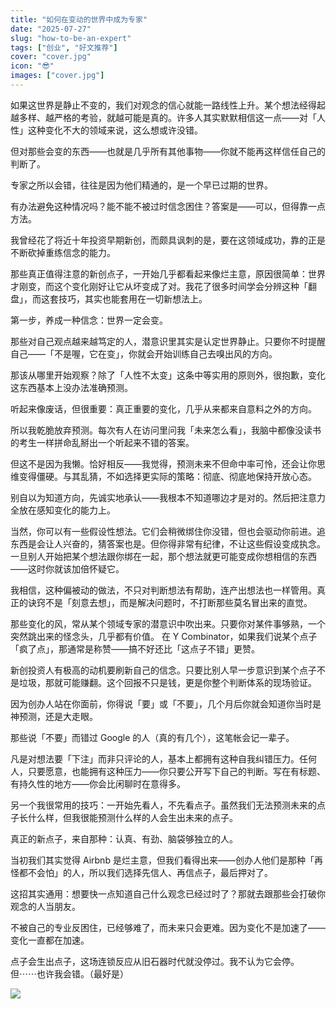 ```yaml
---
title: "如何在变动的世界中成为专家"
date: "2025-07-27"
slug: "how-to-be-an-expert"
tags: ["创业", "好文推荐"]
cover: "cover.jpg"
icon: "😎"
images: ["cover.jpg"]
---
```

如果这世界是静止不变的，我们对观念的信心就能一路线性上升。某个想法经得起越多样、越严格的考验，就越可能是真的。许多人其实默默相信这一点——对「人性」这种变化不大的领域来说，这么想或许没错。



但对那些会变的东西——也就是几乎所有其他事物——你就不能再这样信任自己的判断了。



专家之所以会错，往往是因为他们精通的，是一个早已过期的世界。



有办法避免这种情况吗？能不能不被过时信念困住？答案是——可以，但得靠一点方法。



我曾经花了将近十年投资早期新创，而颇具讽刺的是，要在这领域成功，靠的正是不断砍掉重练信念的能力。



那些真正值得注意的新创点子，一开始几乎都看起来像烂主意，原因很简单：世界才刚变，而这个变化刚好让它从坏变成了对。我花了很多时间学会分辨这种「翻盘」，而这套技巧，其实也能套用在一切新想法上。



第一步，养成一种信念：世界一定会变。



那些对自己观点越来越笃定的人，潜意识里其实是认定世界静止。只要你不时提醒自己——「不是喔，它在变」，你就会开始训练自己去嗅出风的方向。



那该从哪里开始观察？除了「人性不太变」这条中等实用的原则外，很抱歉，变化这东西基本上没办法准确预测。



听起来像废话，但很重要：真正重要的变化，几乎从来都来自意料之外的方向。



所以我乾脆放弃预测。每次有人在访问里问我「未来怎么看」，我脑中都像没读书的考生一样拼命乱掰出一个听起来不错的答案。



但这不是因为我懒。恰好相反——我觉得，预测未来不但命中率可怜，还会让你思维变得僵硬。与其乱猜，不如选择更实际的策略：彻底、彻底地保持开放心态。



别自以为知道方向，先诚实地承认——我根本不知道哪边才是对的。然后把注意力全放在感知变化的能力上。



当然，你可以有一些假设性想法。它们会稍微绑住你没错，但也会驱动你前进。追东西是会让人兴奋的，猜答案也是。但你得非常有纪律，不让这些假设变成执念。
一旦别人开始把某个想法跟你绑在一起，那个想法就更可能变成你想相信的东西——这时你就该加倍怀疑它。



我相信，这种偏被动的做法，不只对判断想法有帮助，连产出想法也一样管用。真正的诀窍不是「刻意去想」，而是解决问题时，不打断那些莫名冒出来的直觉。



那些变化的风，常从某个领域专家的潜意识中吹出来。只要你对某件事够熟，一个突然跳出来的怪念头，几乎都有价值。
在 Y Combinator，如果我们说某个点子「疯了点」，那通常是称赞——搞不好还比「这点子不错」更赞。



新创投资人有极高的动机要刷新自己的信念。只要比别人早一步意识到某个点子不是垃圾，那就可能赚翻。这个回报不只是钱，更是你整个判断体系的现场验证。



因为创办人站在你面前，你得说「要」或「不要」，几个月后你就会知道你当时是神预测，还是大走眼。



那些说「不要」而错过 Google 的人（真的有几个），这笔帐会记一辈子。



凡是对想法要「下注」而非只评论的人，基本上都拥有这种自我纠错压力。任何人，只要愿意，也能拥有这种压力——你只要公开写下自己的判断。写在有标题、有持久性的地方——你会比闲聊时在意得多。



另一个我很常用的技巧：一开始先看人，不先看点子。虽然我们无法预测未来的点子长什么样，但我很能预测什么样的人会生出未来的点子。



真正的新点子，来自那种：认真、有劲、脑袋够独立的人。



当初我们其实觉得 Airbnb 是烂主意，但我们看得出来——创办人他们是那种「再怪都不会怕」的人，所以我们选择先信人、再信点子，最后押对了。



这招其实通用：想要快一点知道自己什么观念已经过时了？那就去跟那些会打破你观念的人当朋友。



不被自己的专业反困住，已经够难了，而未来只会更难。因为变化不是加速了——变化一直都在加速。



点子会生出点子，这场连锁反应从旧石器时代就没停过。我不认为它会停。
但⋯⋯也许我会错。（最好是）




![](https://prod-files-secure.s3.us-west-2.amazonaws.com/112d0858-5090-4d34-a606-b75eb8d65fd2/46476355-9cf3-4e99-9b7a-3531bc426380/1000202064.png?X-Amz-Algorithm=AWS4-HMAC-SHA256&X-Amz-Content-Sha256=UNSIGNED-PAYLOAD&X-Amz-Credential=ASIAZI2LB466YF63XFTL%2F20251015%2Fus-west-2%2Fs3%2Faws4_request&X-Amz-Date=20251015T134419Z&X-Amz-Expires=3600&X-Amz-Security-Token=IQoJb3JpZ2luX2VjEM3%2F%2F%2F%2F%2F%2F%2F%2F%2F%2FwEaCXVzLXdlc3QtMiJHMEUCIQDqpgwAqkIatBKgQrlABK0U9tiQ6XUcPhSG5vtFFO4U%2FAIgVF%2Bq1Ud5f9xX8rCA8usFj9sS9hjuF0MniB3UOgeP2WAq%2FwMIdhAAGgw2Mzc0MjMxODM4MDUiDEHl8Qcd%2FdCkMrNkdyrcA75MQ51ZEEeu5bA0QjaMoPwmJ30cSKaJukW63aJakkFD5oqmqhBQ%2FWKd0Gb8CisloOp3IbiTVZxIuvT5aIn0vBPizh%2FHPM1wKwc8qFGmteF7tv1J%2BKTz6mYL4X7iMFL%2Fe5UxI9517XdYa%2FghYMF8BHkFrM7rNXfLiCRs0mRzwiXejlFZ8rxJBNViydJxMem4iLJsahHmlwGsaNAu2Ju8G%2Fhe4gLUwVCsiUserX%2BrwiATrcxpQtoFEU71F8HvSyyX6KMuHQWitzdaksZbOyInQvuF6fevzQmbwhMZ2Ntxbrkc3u%2FT2cP9elee8b0WNUf6iApJ4XY4QDuoED2gBc%2B3RHtKoHggzm8NEY9EaT0Nb8Lc6cRBd4Z%2BJRNNxY%2FNnXhmR6hak1wBWjPV5hwcH30bVfo4QnEFYIrHp95mtIGwYLkj%2B4EntmjrZm61%2BPjOBJ8HkU81h2IVQ5Ft1asBtvFJJc7M%2FGWRjVb%2BS%2F1GgXoUvXuyutGepZFavsqlebu8l8dRZKGjFVNP3Wn5ah0LIzU%2BwdmhbhWZn%2BhBNRZKhuAhdPVC2gnR2dqoOXC%2BpxLLLgCOic5WmgfHOVN05loTKJIsXwcYlYFS2pkQfvv3llN2fufzYT%2BD%2BuIUD8bgYPLgMK68vscGOqUBjgPBcUvAPqUkjFBUFOZpHdmTTMsMrmCWAEa6VYV02B8chxbEJ83zouX9vDmIE3mXHiJOpQZYFlJT0uWeo1QvcHe6TCNtO%2B4fckVwaRy%2FUe%2BSJXUVoK64SBOizyJ8bJcYSYv0p07J0ySnRig%2FrNWyv6k9Ar4VIC7oFi3LwIB4fXC%2FELjWQtWtLoYnYrljQA3FdW64avh8T4sPRX3wQXqmL5mCK7DZ&X-Amz-Signature=58265e8bc99e130922c6f424cc4aa80703544d08fc0e0b2d47da5942dacecad4&X-Amz-SignedHeaders=host&x-amz-checksum-mode=ENABLED&x-id=GetObject)

